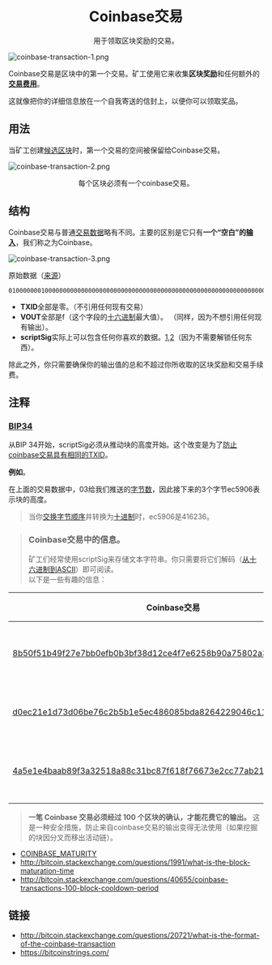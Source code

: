 # <center>Coinbase交易</center>
<center>用于领取区块奖励的交易。</center>

![coinbase-transaction-1.png](img/Coinbase%20Transaction-1-svg.png)

Coinbase交易是区块中的第一个交易。矿工使用它来收集**区块奖励**和任何额外的[**交易费用**](../Fees/Fees.md)。

这就像把你的详细信息放在一个自我寄送的信封上，以便你可以领取奖品。

## 用法
当矿工创建[候选区块](../../Node/Candidate%20Block/Candidate%20Block.md)时，第一个交易的空间被保留给Coinbase交易。

![coinbase-transaction-2.png](img/Coinbase%20Transaction-2-svg.png)

<center>每个区块必须有一个coinbase交易。</center>

## 结构
Coinbase交易与普通[交易数据](../Transaction%20Data/Transaction%20Data.md)略有不同。主要的区别是它只有**一个“空白”的[输入](../Transaction%20Data/Input/input.md)**，我们称之为Coinbase。

![coinbase-transaction-3.png](img/Coinbase%20Transaction-3-svg.png)

原始数据（[来源](https://learnmeabitcoin.com/explorer/transaction/d0ec21e1d73d06be76c2b5b1e5ec486085bda8264229046c11b95f66f2eded83)）
```
01000000010000000000000000000000000000000000000000000000000000000000000000ffffffff4503ec59062f48616f4254432f53756e204368756e2059753a205a6875616e67205975616e2c2077696c6c20796f75206d61727279206d653f2f06fcc9cacc19c5f278560300ffffffff01529c6d98000000001976a914bfd3ebb5485b49a6cf1657824623ead693b5a45888ac00000000
```
* **TXID**全部是零。（不引用任何现有交易）
* **VOUT**全部是f（这个字段的[十六进制](../../Other/Hexadecimal/hexadecimal.md)最大值）。 （同样，因为不想引用任何现有输出）。
* **scriptSig**实际上可以包含任何你喜欢的数据。[1](#bip34),[2](#coinbase交易中的信息)（因为不需要解锁任何东西）。
  
除此之外，你只需要确保你的输出值的总和不超过你所收取的区块奖励和交易手续费。

## 注释
### [BIP34](https://github.com/bitcoin/bips/blob/master/bip-0034.mediawiki)
从BIP 34开始，scriptSig必须从推动块的高度开始。这个改变是为了[防止coinbase交易具有相同的TXID](../TXID/TXID.md)。

**例如**。

在上面的交易数据中，03给我们推送的[字节数](https://en.bitcoin.it/wiki/Script#Constants)，因此接下来的3个字节ec5906表示块的高度。

>当你[交换字节顺序](https://learnmeabitcoin.com/tools/swapendian)并转换为[十进制](https://learnmeabitcoin.com/tools/hexdec)时，ec5906是416236。

>### **Coinbase交易中的信息。**
>矿工们经常使用scriptSig来存储文本字符串。你只需要将它们解码（[从十六进制到ASCII](https://learnmeabitcoin.com/tools/hex2ascii)）即可阅读。  
以下是一些有趣的信息：

|Coinbase交易|scriptSig（解码后）|注释|
|---|---|---|
|[8b50f51b49f27e7bb0efb0b3bf38d12ce4f7e6258b90a75802a394cb585c879d](https://learnmeabitcoin.com/explorer/transaction/8b50f51b49f27e7bb0efb0b3bf38d12ce4f7e6258b90a75802a394cb585c879d)|BitFury/BIP100/|矿工通常会包括他们所在的矿池的名称。|
|[d0ec21e1d73d06be76c2b5b1e5ec486085bda8264229046c11b95f66f2eded83](https://learnmeabitcoin.com/explorer/transaction/d0ec21e1d73d06be76c2b5b1e5ec486085bda8264229046c11b95f66f2eded83)|/HaoBTC/Sun Chun Yu: Zhuang Yuan, will you marry me?/|你可以把任何文本字符串放进去。|
|[4a5e1e4baab89f3a32518a88c31bc87f618f76673e2cc77ab2127b7afdeda33b](https://learnmeabitcoin.com/explorer/transaction/4a5e1e4baab89f3a32518a88c31bc87f618f76673e2cc77ab2127b7afdeda33b)|The Times 03/Jan/2009 Chancellor on brink of second bailout for banks|这是由中本聪挖掘的第一个Coinbase交易。|

>**一笔 Coinbase 交易必须经过 100 个区块的确认，才能花费它的输出。**
这是一种安全措施，防止来自coinbase交易的输出变得无法使用（如果挖掘的块因分叉而移出活动链）。
* [COINBASE_MATURITY](https://github.com/bitcoin/bitcoin/search?q=COINBASE_MATURITY)
* http://bitcoin.stackexchange.com/questions/1991/what-is-the-block-maturation-time
* http://bitcoin.stackexchange.com/questions/40655/coinbase-transactions-100-block-cooldown-period

## 链接
* http://bitcoin.stackexchange.com/questions/20721/what-is-the-format-of-the-coinbase-transaction
* https://bitcoinstrings.com/